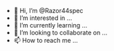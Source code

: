 - 👋 Hi, I’m @Razor44spec
- 👀 I’m interested in ...
- 🌱 I’m currently learning ...
- 💞️ I’m looking to collaborate on ...
- 📫 How to reach me ...

<!---
Razor44spec/Razor44spec is a ✨ special ✨ repository because its `README.md` (this file) appears on your GitHub profile.
You can click the Preview link to take a look at your changes.
--->
